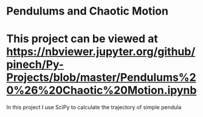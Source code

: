 # Pendulums and Chaotic Motion
# This project can be viewed at https://nbviewer.jupyter.org/github/pinech/Py-Projects/blob/master/Pendulums%20%26%20Chaotic%20Motion.ipynb

In this project I use SciPy to calculate the trajectory of simple pendula 
